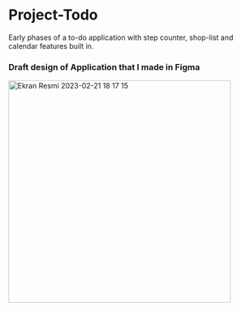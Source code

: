 # Project-Todo
Early phases of a to-do application with step counter, shop-list and calendar features built in.

### Draft design of Application that I made in Figma

<img width="438" alt="Ekran Resmi 2023-02-21 18 17 15" src="https://user-images.githubusercontent.com/69902076/220384985-73fbd1e1-3935-4557-bcda-5f27d1090c49.png">
